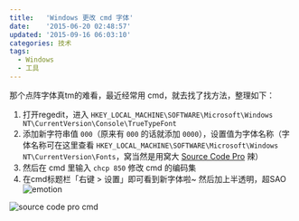 ```yaml
---
title:   'Windows 更改 cmd 字体'
date:    '2015-06-20 02:48:57'
updated: '2015-09-16 06:03:10'
categories: 技术
tags:
  - Windows
  - 工具
---
```


那个点阵字体真tm的难看，最近经常用 cmd，就去找了找方法，整理如下：

1. 打开regedit，进入 `HKEY_LOCAL_MACHINE\SOFTWARE\Microsoft\Windows NT\CurrentVersion\Console\TrueTypeFont`
2. 添加新字符串值 `000`（原来有 `000` 的话就添加 `0000`），设置值为字体名称（字体名称可在这里查看 `HKEY_LOCAL_MACHINE\SOFTWARE\Microsoft\Windows NT\CurrentVersion\Fonts`，窝当然是用窝大 [Source Code Pro](https://github.com/adobe-fonts/source-code-pro/releases) 辣）<!--more-->
3. 然后在 cmd 里输入 `chcp 850` 修改 cmd 的编码集
4. 在cmd标题栏「右键 > 设置」即可看到新字体啦~ 然后加上半透明，超SAO ![emotion](https://img.blessing.studio/images/2015/06/2015-06-04_23-31-30.jpg)

![source code pro cmd](https://img.blessing.studio/images/2015/06/2015-06-19_10-32-06.png)
